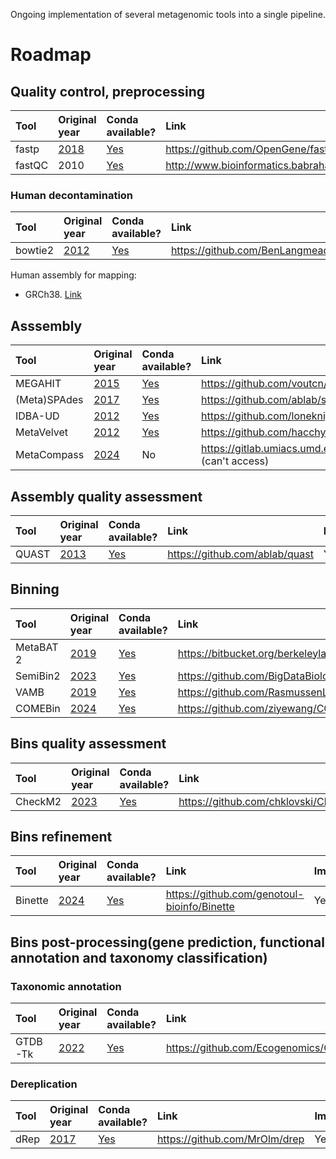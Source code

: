 Ongoing implementation of several metagenomic tools into a single pipeline.

# Roadmap

## Quality control, preprocessing

| Tool   | Original year                                         | Conda available?                            | Link                                                      | Implemented? |
| :----- | :---------------------------------------------------- | :------------------------------------------ | :-------------------------------------------------------- | :----------- |
| fastp  | [2018](https://doi.org/10.1093/bioinformatics/bty560) | [Yes](https://anaconda.org/bioconda/fastp)  | https://github.com/OpenGene/fastp                         | Yes          |
| fastQC | 2010                                                  | [Yes](https://anaconda.org/bioconda/fastqc) | http://www.bioinformatics.babraham.ac.uk/projects/fastqc/ | Yes          |

### Human decontamination

| Tool    | Original year                              | Conda available?                             | Link                                   | Implemented? |
| :------ | :----------------------------------------- | :------------------------------------------- | :------------------------------------- | :----------- |
| bowtie2 | [2012](https://doi.org/10.1038/nmeth.1923) | [Yes](https://anaconda.org/bioconda/bowtie2) | https://github.com/BenLangmead/bowtie2 | Yes          |

Human assembly for mapping: 

* GRCh38. [Link](https://www.ncbi.nlm.nih.gov/datasets/genome/GCF_000001405.40/)

## Asssembly

| Tool         | Original year                                                  | Conda available?                                | Link                                                          | Implemented? |
| :----------- | :------------------------------------------------------------- | :---------------------------------------------- | :------------------------------------------------------------ | :----------- |
| MEGAHIT      | [2015](https://doi.org/10.1093/bioinformatics/btv033)          | [Yes](https://anaconda.org/bioconda/megahit)    | https://github.com/voutcn/megahit                             | Yes          |
| (Meta)SPAdes | [2017](https://doi.org/10.1101/gr.213959.116)                  | [Yes](https://anaconda.org/bioconda/spades)     | https://github.com/ablab/spades                               | Yes          |
| IDBA-UD      | [2012](https://doi.org/10.1093/bioinformatics/bts174)          | [Yes](https://anaconda.org/bioconda/idba)       | https://github.com/loneknightpy/idba                          | No           |
| MetaVelvet   | [2012](https://doi.org/10.1093/nar/gks678)                     | [Yes](https://anaconda.org/bioconda/metavelvet) | https://github.com/hacchy/MetaVelvet                          | No           |
| MetaCompass  | [2024](https://arxiv.org/ftp/arxiv/papers/2403/2403.01578.pdf) | No                                              | https://gitlab.umiacs.umd.edu/mpop/metacompass (can't access) | No           |

## Assembly quality assessment

| Tool  | Original year                                         | Conda available?                           | Link                           | Implemented? |
| :---- | :---------------------------------------------------- | :----------------------------------------- | :----------------------------- | :----------- |
| QUAST | [2013](https://doi.org/10.1093/bioinformatics/btt086) | [Yes](https://anaconda.org/bioconda/quast) | https://github.com/ablab/quast | Yes          |

## Binning

| Tool      | Original year                                          | Conda available?                              | Link                                                  | Implemented? |
|:--------- |:------------------------------------------------------ |:--------------------------------------------- |:----------------------------------------------------- |:------------ |
| MetaBAT 2 | [2019](https://doi.org/10.7717%2Fpeerj.7359)           | [Yes](https://anaconda.org/bioconda/metabat2) | https://bitbucket.org/berkeleylab/metabat/src/master/ | Yes          |
| SemiBin2  | [2023](https://doi.org/10.1093/bioinformatics/btad209) | [Yes](https://anaconda.org/bioconda/semibin)  | https://github.com/BigDataBiology/SemiBin             | Yes          |
| VAMB      | [2019](https://doi.org/10.1038/s41587-020-00777-4)     | [Yes](https://anaconda.org/bioconda/vamb)     | https://github.com/RasmussenLab/vamb                  | Yes          |
| COMEBin   | [2024](https://doi.org/10.1038/s41467-023-44290-z)     | [Yes](https://anaconda.org/bioconda/comebin)  | https://github.com/ziyewang/COMEBin                   | No           |

## Bins quality assessment

| Tool    | Original year                                      | Conda available?                             | Link                                 | Implemented? |
| :------ | :------------------------------------------------- | :------------------------------------------- | :----------------------------------- | :----------- |
| CheckM2 | [2023](https://doi.org/10.1038/s41592-023-01940-w) | [Yes](https://anaconda.org/bioconda/checkm2) | https://github.com/chklovski/CheckM2 | Yes          |

## Bins refinement

| Tool    | Original year                                     | Conda available?                             | Link                                        | Implemented? |
|:------- |:------------------------------------------------- |:-------------------------------------------- |:------------------------------------------- |:------------ |
| Binette | [2024](https://doi.org/10.1101/2024.04.20.585171) | [Yes](https://anaconda.org/bioconda/binette) | https://github.com/genotoul-bioinfo/Binette | Yes           |

## Bins post-processing(gene prediction, functional annotation and taxonomy classification)

### Taxonomic annotation

| Tool    | Original year  | Conda available?                            | Link                                  | Implemented? |
|:------- |:-------------- |:------------------------------------------- |:------------------------------------- |:------------ |
| GTDB-Tk | [2022](gtdbtk) | [Yes](https://anaconda.org/bioconda/gtdbtk) | https://github.com/Ecogenomics/GTDBTk | Yes          |

### Dereplication

| Tool | Original year                                            | Conda available?                          | Link                          | Implemented? |
|:---- |:-------------------------------------------------------- |:----------------------------------------- |:----------------------------- |:------------ |
| dRep | [2017]([gtdbtk](https://doi.org/10.1038/ismej.2017.126)) | [Yes](https://anaconda.org/bioconda/drep) | https://github.com/MrOlm/drep | Yes          |
